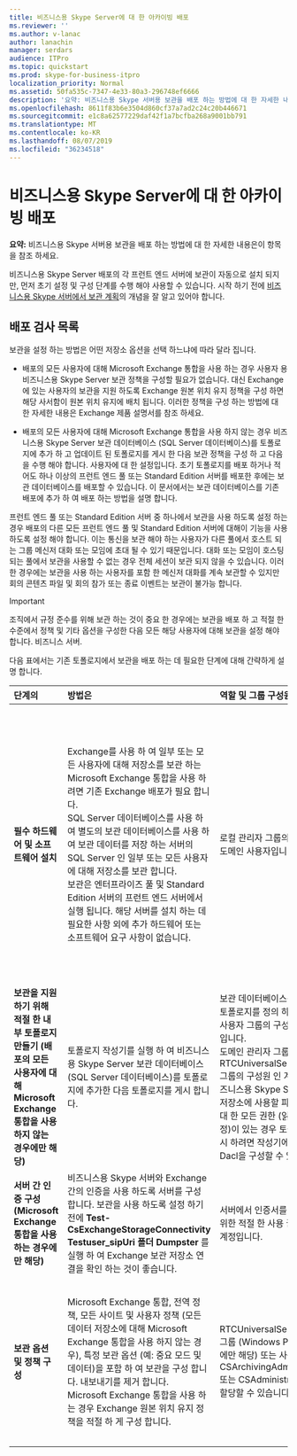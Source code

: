 ```yaml
---
title: 비즈니스용 Skype Server에 대 한 아카이빙 배포
ms.reviewer: ''
ms.author: v-lanac
author: lanachin
manager: serdars
audience: ITPro
ms.topic: quickstart
ms.prod: skype-for-business-itpro
localization_priority: Normal
ms.assetid: 50fa535c-7347-4e33-80a3-296748ef6666
description: '요약: 비즈니스용 Skype 서버용 보관을 배포 하는 방법에 대 한 자세한 내용은이 항목을 참조 하세요.'
ms.openlocfilehash: 8611f83b6e3504d860cf37a7ad2c24c20b446671
ms.sourcegitcommit: e1c8a62577229daf42f1a7bcfba268a9001bb791
ms.translationtype: MT
ms.contentlocale: ko-KR
ms.lasthandoff: 08/07/2019
ms.locfileid: "36234518"
---
```

# <a name="deploy-archiving-for-skype-for-business-server"></a>비즈니스용 Skype Server에 대 한 아카이빙 배포
 
**요약:** 비즈니스용 Skype 서버용 보관을 배포 하는 방법에 대 한 자세한 내용은이 항목을 참조 하세요.
  
비즈니스용 Skype Server 배포의 각 프런트 엔드 서버에 보관이 자동으로 설치 되지만, 먼저 초기 설정 및 구성 단계를 수행 해야 사용할 수 있습니다. 시작 하기 전에 [비즈니스용 Skype 서버에서 보관 계획](../../plan-your-deployment/archiving/archiving.md)의 개념을 잘 알고 있어야 합니다.
  
## <a name="deployment-checklist"></a>배포 검사 목록

보관을 설정 하는 방법은 어떤 저장소 옵션을 선택 하느냐에 따라 달라 집니다. 
  
- 배포의 모든 사용자에 대해 Microsoft Exchange 통합을 사용 하는 경우 사용자 용 비즈니스용 Skype Server 보관 정책을 구성할 필요가 없습니다. 대신 Exchange에 있는 사용자의 보관을 지원 하도록 Exchange 원본 위치 유지 정책을 구성 하면 해당 사서함이 원본 위치 유지에 배치 됩니다. 이러한 정책을 구성 하는 방법에 대 한 자세한 내용은 Exchange 제품 설명서를 참조 하세요.
    
- 배포의 모든 사용자에 대해 Microsoft Exchange 통합을 사용 하지 않는 경우 비즈니스용 Skype Server 보관 데이터베이스 (SQL Server 데이터베이스)를 토폴로지에 추가 하 고 업데이트 된 토폴로지를 게시 한 다음 보관 정책을 구성 하 고 다음을 수행 해야 합니다. 사용자에 대 한 설정입니다. 초기 토폴로지를 배포 하거나 적어도 하나 이상의 프런트 엔드 풀 또는 Standard Edition 서버를 배포한 후에는 보관 데이터베이스를 배포할 수 있습니다. 이 문서에서는 보관 데이터베이스를 기존 배포에 추가 하 여 배포 하는 방법을 설명 합니다.
    
프런트 엔드 풀 또는 Standard Edition 서버 중 하나에서 보관을 사용 하도록 설정 하는 경우 배포의 다른 모든 프런트 엔드 풀 및 Standard Edition 서버에 대해이 기능을 사용 하도록 설정 해야 합니다. 이는 통신을 보관 해야 하는 사용자가 다른 풀에서 호스트 되는 그룹 메신저 대화 또는 모임에 초대 될 수 있기 때문입니다. 대화 또는 모임이 호스팅되는 풀에서 보관을 사용할 수 없는 경우 전체 세션이 보관 되지 않을 수 있습니다. 이러한 경우에는 보관을 사용 하는 사용자를 포함 한 메신저 대화를 계속 보관할 수 있지만 회의 콘텐츠 파일 및 회의 참가 또는 종료 이벤트는 보관이 불가능 합니다.
  
> [!IMPORTANT]
> 조직에서 규정 준수를 위해 보관 하는 것이 중요 한 경우에는 보관을 배포 하 고 적절 한 수준에서 정책 및 기타 옵션을 구성한 다음 모든 해당 사용자에 대해 보관을 설정 해야 합니다. 비즈니스 서버. 
  
다음 표에서는 기존 토폴로지에서 보관을 배포 하는 데 필요한 단계에 대해 간략하게 설명 합니다.
  
|**단계의**|**방법은**|**역할 및 그룹 구성원**|**설명서**|
|:-----|:-----|:-----|:-----|
|**필수 하드웨어 및 소프트웨어 설치** <br/> |Exchange를 사용 하 여 일부 또는 모든 사용자에 대해 저장소를 보관 하는 Microsoft Exchange 통합을 사용 하려면 기존 Exchange 배포가 필요 합니다.  <br/> SQL Server 데이터베이스를 사용 하 여 별도의 보관 데이터베이스를 사용 하 여 보관 데이터를 저장 하는 서버의 SQL Server 인 일부 또는 모든 사용자에 대해 저장소를 보관 합니다.  <br/> 보관은 엔터프라이즈 풀 및 Standard Edition 서버의 프런트 엔드 서버에서 실행 됩니다. 해당 서버를 설치 하는 데 필요한 사항 외에 추가 하드웨어 또는 소프트웨어 요구 사항이 없습니다.  <br/> |로컬 관리자 그룹의 구성원 인 도메인 사용자입니다.  <br/> |[비즈니스용 Skype 서버 2015의 서버 요구 사항](../../plan-your-deployment/requirements-for-your-environment/server-requirements.md) <br/> [비즈니스용 Skype 서버 2015에 대한 환경 요구 사항](../../plan-your-deployment/requirements-for-your-environment/environmental-requirements.md) <br/>  [비즈니스용 Skype 서버 2015와 Exchange 통합 계획](../../plan-your-deployment/integrate-with-exchange/integrate-with-exchange.md) <br/>[비즈니스용 Skype 서버 2019에 대 한 시스템 요구 사항](../../../SfBServer2019/plan/system-requirements.md) |
|**보관을 지원 하기 위해 적절 한 내부 토폴로지 만들기 (배포의 모든 사용자에 대해 Microsoft Exchange 통합을 사용 하지 않는 경우에만 해당)** <br/> |토폴로지 작성기를 실행 하 여 비즈니스용 Skype Server 보관 데이터베이스 (SQL Server 데이터베이스)를 토폴로지에 추가한 다음 토폴로지를 게시 합니다.  <br/> |보관 데이터베이스를 통합 하는 토폴로지를 정의 하려면 로컬 사용자 그룹의 구성원 인 계정입니다.  <br/> 도메인 관리자 그룹 및 RTCUniversalServerAdmins 그룹의 구성원 인 계정이 며 비즈니스용 Skype Server 파일 저장소에 사용할 파일 공유에 대 한 모든 권한 (읽기/쓰기/수정)이 있는 경우 토폴로지를 게시 하려면 작성기에서 필수 Dacl을 구성할 수 있습니다.  <br/> |[비즈니스용 Skype 서버에서 기존 배포에 보관 데이터베이스 추가](add-archiving-databases.md) <br/> |
|**서버 간 인증 구성 (Microsoft Exchange 통합을 사용 하는 경우에만 해당)** <br/> |비즈니스용 Skype 서버와 Exchange 간의 인증을 사용 하도록 서버를 구성 합니다. 보관을 사용 하도록 설정 하기 전에 **Test-CsExchangeStorageConnectivity Testuser_sipUri 폴더 Dumpster** 를 실행 하 여 Exchange 보관 저장소 연결을 확인 하는 것이 좋습니다. <br/> |서버에서 인증서를 관리 하기 위한 적절 한 사용 권한이 있는 계정입니다.  <br/> |서버 간 인증 관리  <br/> |
|**보관 옵션 및 정책 구성** <br/> |Microsoft Exchange 통합, 전역 정책, 모든 사이트 및 사용자 정책 (모든 데이터 저장소에 대해 Microsoft Exchange 통합을 사용 하지 않는 경우), 특정 보관 옵션 (예: 중요 모드 및 데이터)을 포함 하 여 보관을 구성 합니다. 내보내기를 제거 합니다.  <br/> Microsoft Exchange 통합을 사용 하는 경우 Exchange 원본 위치 유지 정책을 적절 하 게 구성 합니다.  <br/> |RTCUniversalServerAdmins 그룹 (Windows PowerShell에만 해당) 또는 사용자를 CSArchivingAdministrator 또는 CSAdministrator 역할에 할당할 수 있습니다.  <br/> |[비즈니스용 Skype 서버에 대 한 보관 옵션 구성](configure-archiving-options.md) <br/> Exchange 제품 설명서 (Microsoft Exchange 통합을 사용 하는 경우)  <br/> |
   

